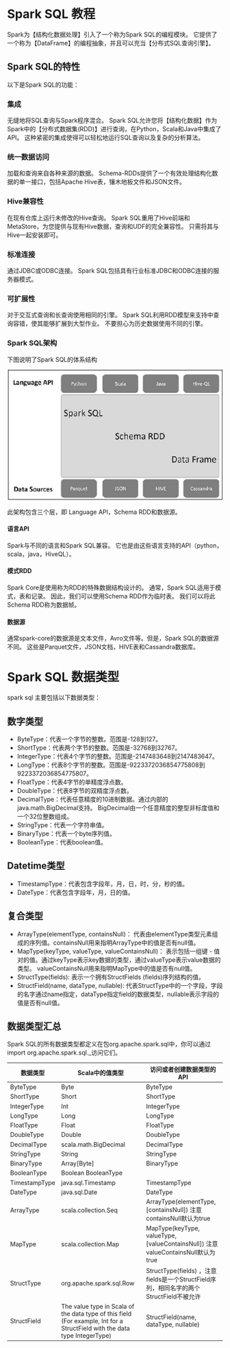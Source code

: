 # Spark SQL 教程
Spark为【结构化数据处理】引入了一个称为Spark SQL的编程模块。
它提供了一个称为【DataFrame】的编程抽象，并且可以充当【分布式SQL查询引擎】。

## Spark SQL的特性
以下是Spark SQL的功能：

### 集成
无缝地将SQL查询与Spark程序混合。 
Spark SQL允许您将【结构化数据】作为Spark中的【分布式数据集(RDD)】进行查询，在Python，Scala和Java中集成了API。
这种紧密的集成使得可以轻松地运行SQL查询以及复杂的分析算法。

### 统一数据访问
加载和查询来自各种来源的数据。 
Schema-RDDs提供了一个有效处理结构化数据的单一接口，包括Apache Hive表，镶木地板文件和JSON文件。

### Hive兼容性
在现有仓库上运行未修改的Hive查询。 
Spark SQL重用了Hive前端和MetaStore，为您提供与现有Hive数据，查询和UDF的完全兼容性。
只需将其与Hive一起安装即可。

### 标准连接
通过JDBC或ODBC连接。 
Spark SQL包括具有行业标准JDBC和ODBC连接的服务器模式。

### 可扩展性
对于交互式查询和长查询使用相同的引擎。 
Spark SQL利用RDD模型来支持中查询容错，使其能够扩展到大型作业。
不要担心为历史数据使用不同的引擎。

### Spark SQL架构
下图说明了Spark SQL的体系结构

![sparkSqlArchitecture01.png](img/01/sparkSqlArchitecture01.png)

此架构包含三个层，即 Language API，Schema RDD和数据源。

#### 语言API
Spark与不同的语言和Spark SQL兼容。 它也是由这些语言支持的API（python，scala，java，HiveQL）。

#### 模式RDD
Spark Core是使用称为RDD的特殊数据结构设计的。 
通常，Spark SQL适用于模式，表和记录。 
因此，我们可以使用Schema RDD作为临时表。 我们可以将此Schema RDD称为数据帧。

#### 数据源
通常spark-core的数据源是文本文件，Avro文件等。但是，Spark SQL的数据源不同。 
这些是Parquet文件，JSON文档，HIVE表和Cassandra数据库。


# Spark SQL 数据类型
spark sql 主要包括以下数据类型：

## 数字类型
* ByteType：代表一个字节的整数。范围是-128到127。
* ShortType：代表两个字节的整数。范围是-32768到32767。
* IntegerType：代表4个字节的整数。范围是-2147483648到2147483647。
* LongType：代表8个字节的整数。范围是-9223372036854775808到9223372036854775807。
* FloatType：代表4字节的单精度浮点数。
* DoubleType：代表8字节的双精度浮点数。
* DecimalType：代表任意精度的10进制数据。通过内部的java.math.BigDecimal支持。
  BigDecimal由一个任意精度的整型非标度值和一个32位整数组成。
* StringType：代表一个字符串值。
* BinaryType：代表一个byte序列值。
* BooleanType：代表boolean值。

## Datetime类型
* TimestampType：代表包含字段年，月，日，时，分，秒的值。
* DateType：代表包含字段年，月，日的值。

## 复合类型
* ArrayType(elementType, containsNull)：
  代表由elementType类型元素组成的序列值。containsNull用来指明ArrayType中的值是否有null值。
* MapType(keyType, valueType, valueContainsNull)：
  表示包括一组键 - 值对的值。通过keyType表示key数据的类型，通过valueType表示value数据的类型。
  valueContainsNull用来指明MapType中的值是否有null值。
* StructType(fields):
  表示一个拥有StructFields (fields)序列结构的值。
* StructField(name, dataType, nullable):
  代表StructType中的一个字段，字段的名字通过name指定，dataType指定field的数据类型，nullable表示字段的值是否有null值。

## 数据类型汇总
Spark SQL的所有数据类型都定义在包org.apache.spark.sql中，你可以通过import org.apache.spark.sql._访问它们。

| 数据类型	          | Scala中的值类型	                                                                                                                 | 访问或者创建数据类型的API                                                              |
|----------------|-----------------------------------------------------------------------------------------------------------------------------|-----------------------------------------------------------------------------|
| ByteType	      | Byte	                                                                                                                       | ByteType                                                                    |
| ShortType	     | Short	                                                                                                                      | ShortType                                                                   |
| IntegerType	   | Int	                                                                                                                        | IntegerType                                                                 |
| LongType	      | Long	                                                                                                                       | LongType                                                                    |
| FloatType	     | Float	                                                                                                                      | FloatType                                                                   |
| DoubleType	    | Double	                                                                                                                     | DoubleType                                                                  |
| DecimalType	   | scala.math.BigDecimal	                                                                                                      | DecimalType                                                                 |
| StringType	    | String	                                                                                                                     | StringType                                                                  |
| BinaryType	    | Array[Byte]	                                                                                                                | BinaryType                                                                  |
| BooleanType	   | Boolean	BooleanType                                                                                                         |                                                                             |
| TimestampType	 | java.sql.Timestamp	                                                                                                         | TimestampType                                                               |
| DateType	      | java.sql.Date	                                                                                                              | DateType                                                                    |
| ArrayType	     | scala.collection.Seq	                                                                                                       | ArrayType(elementType, [containsNull]) 注意containsNull默认为true                |
| MapType	       | scala.collection.Map	                                                                                                       | MapType(keyType, valueType, [valueContainsNull]) 注意valueContainsNull默认为true |
| StructType	    | org.apache.spark.sql.Row	                                                                                                   | StructType(fields) ，注意fields是一个StructField序列，相同名字的两个StructField不被允许         |
| StructField	   | The value type in Scala of the data type of this field (For example, Int for a StructField with the data type IntegerType)	 | StructField(name, dataType, nullable)                                       |


